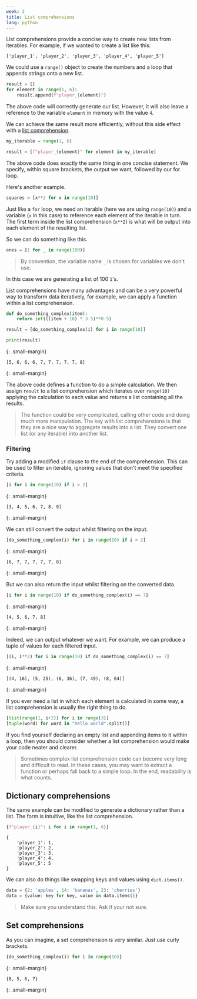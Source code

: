 ```yaml
---
week: 2
title: List comprehensions
lang: python
---
```


List comprehensions provide a concise way to create new lists from iterables.
For example, if we wanted to create a list like this:

```plaintext
['player_1', 'player_2', 'player_3', 'player_4', 'player_5']
```

We could use a `range()` object to create the numbers and a loop that appends strings onto a new list.

```python
result = []
for element in range(1, 6):
    result.append(f"player_{element}")
```

The above code will correctly generate our list.
However, it will also leave a reference to the variable `element` in memory with the value `4`.

We can achieve the same result more efficiently, without this side effect with a [list comprehension](https://docs.python.org/3/tutorial/datastructures.html#list-comprehensions).

```python
my_iterable = range(1, 6)

result = [f"player_{element}" for element in my_iterable]
```

The above code does exactly the same thing in one concise statement.
We specify, within square brackets, the output we want, followed by our for loop.

Here's another example.

```python
squares = [x**2 for x in range(10)]
```

Just like a `for` loop, we need an iterable (here we are using `range(10)`) and a variable (`x` in this case) to reference each element of the iterable in turn.
The first term inside the list comprehension (`x**2`) is what will be output into each element of the resulting list.

So we can do something like this.

```python
ones = [1 for _ in range(100)]
```

> By convention, the variable name `_` is chosen for variables we don't use.

In this case we are generating a list of 100 `1`'s.

List comprehensions have many advantages and can be a very powerful way to transform data iteratively, for example, we can apply a function within a list comprehension.

```python
def do_something_complex(item):
    return int(((item + 10) * 3.5)**0.5)

result = [do_something_complex(i) for i in range(10)]

print(result)
```
{: .small-margin}
```plaintext
[5, 6, 6, 6, 7, 7, 7, 7, 7, 8]
```
{: .small-margin}

The above code defines a function to do a simple calculation.
We then assign `result` to a list comprehension which iterates over `range(10)` applying the calculation to each value and returns a list containing all the results.

> The function could be very complicated, calling other code and doing much more manipulation.
> The key with list comprehensions is that they are a nice way to aggregate results into a list.
> They convert one list (or any iterable) into another list. 

### Filtering

Try adding a modified `if` clause to the end of the comprehension.
This can be used to filter an iterable, ignoring values that don't meet the specified criteria.

```python
[i for i in range(10) if i > 2]
```
{: .small-margin}

```plaintext
[3, 4, 5, 6, 7, 8, 9]
```
{: .small-margin}

We can still convert the output whilst filtering on the input.

```python
[do_something_complex(i) for i in range(10) if i > 2]
```
{: .small-margin}
```plaintext
[6, 7, 7, 7, 7, 7, 8]
```
{: .small-margin}


But we can also return the input whilst filtering on the converted data.

```python
[i for i in range(10) if do_something_complex(i) == 7]
```
{: .small-margin}
```plaintext
[4, 5, 6, 7, 8]
```
{: .small-margin}

Indeed, we can output whatever we want.
For example, we can produce a tuple of values for each filtered input.

```python
[(i, i**2) for i in range(10) if do_something_complex(i) == 7]
```
{: .small-margin}
```plaintext
[(4, 16), (5, 25), (6, 36), (7, 49), (8, 64)]
```
{: .small-margin}

If you ever need a list in which each element is calculated in some way, a list comprehension is usually the right thing to do.

```python
[list(range(1, i+2)) for i in range(3)]
[tuple(word) for word in "hello world".split()]
```

If you find yourself declaring an empty list and appending items to it within a loop, then you should consider whether a list comprehension would make your code neater and clearer.

> Sometimes complex list comprehension code can become very long and difficult to read.
> In these cases, you may want to extract a function or perhaps fall back to a simple loop.
> In the end, readability is what counts.

## Dictionary comprehensions

The same example can be modified to generate a dictionary rather than a list.
The form is intuitive, like the list comprehension.

```python
{f"player_{i}": i for i in range(1, 6)}
```

```plaintext
{
    'player_1': 1, 
    'player_2': 2, 
    'player_3': 3, 
    'player_4': 4, 
    'player_5': 5
}
```

We can also do things like swapping keys and values using `dict.items()`.

```python
data = {2: 'apples', 14: 'bananas', 23: 'cherries'}
data = {value: key for key, value in data.items()}
```

> Make sure you understand this.
Ask if your not sure.

## Set comprehensions

As you can imagine, a set comprehension is very similar.
Just use curly brackets.

```python
{do_something_complex(i) for i in range(10)}
```
{: .small-margin}
```plaintext
{8, 5, 6, 7}
```
{: .small-margin}